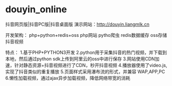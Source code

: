 # douyin_online
抖音网页版|抖音PC版|抖音桌面版
演示网站：http://douyin.liangmlk.cn


开发架构：
  php+python+redis+oss
  php网站
  pytho爬虫
  redis数据缓存
  oss存储抖音视频
  
特点：
  1.基于PHP+PYTHON3开发
  2.python用于采集抖音的热门视频，并下载到本地，然后通过python sdk上传到阿里云的oss中进行保存
  3.网站使用CDN加速，针对静态资源+抖音视频进行了CDN，秒开抖音视频
  4.播放器使用了video.js,实现了抖音类似的重复播放
  5.页面样式采用瀑布流的形式，并兼容 WAP,APP,PC
  6.懒性加载视频，通过ajax异步加载视频，降低网络带宽的消耗
 
